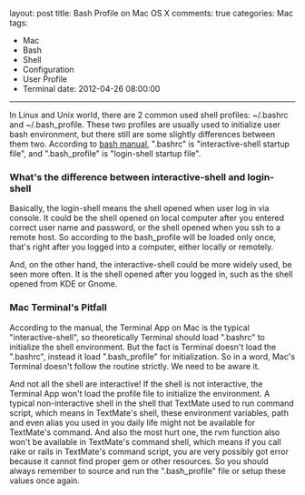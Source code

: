 layout: post
title: Bash Profile on Mac OS X
comments: true
categories: Mac
tags:
  - Mac
  - Bash
  - Shell
  - Configuration
  - User Profile
  - Terminal
date: 2012-04-26 08:00:00
---
In Linux and Unix world, there are 2 common used shell profiles: ~/.bashrc and ~/.bash_profile. These two profiles are usually used to initialize user bash environment, but there still are some slightly differences between them two.
According to [bash manual](http://linux.die.net/man/1/bash), ".bashrc" is "interactive-shell startup file", and ".bash_profile" is "login-shell startup file".

### What's the difference between interactive-shell and login-shell
Basically, the login-shell means the shell opened when user log in via console. It could be the shell opened on local computer after you entered correct user name and password, or the shell opened when you ssh to a remote host. 
So according to the bash_profile will be loaded only once, that's right after you logged into a computer, either locally or remotely.

And, on the other hand, the interactive-shell could be more widely used, be seen more often. It is the shell opened after you logged in, such as the shell opened from KDE or Gnome. 

### Mac Terminal's Pitfall
According to the manual, the Terminal App on Mac is the typical "interactive-shell", so theoretically Terminal should load ".bashrc" to initialize the shell environment. But the fact is Terminal doesn't load the ".bashrc", instead it load ".bash_profile" for initialization.
So in a word, Mac's Terminal doesn't follow the routine strictly. We need to be aware it.

And not all the shell are interactive! If the shell is not interactive, the Terminal App won't load the profile file to initialize the environment.
A typical non-interactive shell in the shell that TextMate used to run command script, which means in TextMate's shell, these environment variables, path and even alias you used in you daily life might not be available for TextMate's command.
And also the most hurt one, the rvm function also won't be available in TextMate's command shell, which means if you call rake or rails in TextMate's command script, you are very possibly got error because it cannot find proper gem or other resources.
So you should always remember to source and run the ".bash_profile" file or setup these values once again.
